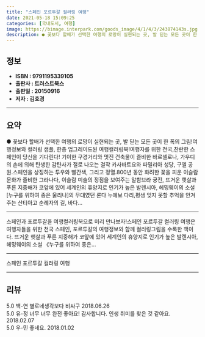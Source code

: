 ```yaml
---
title: "스페인 포르투갈 컬러링 여행"
date: 2021-05-18 15:09:25
categories: [국내도서, 여행]
image: https://bimage.interpark.com/goods_image/4/1/4/3/243874143s.jpg
description: ● 꽃보다 할배가 선택한 여행의 로망이 실현되는 곳, 발 딛는 모든 곳이 한 폭의 그림!여행정보와 컬러링 샘플, 한층 업그레이드된 여행컬러링북!여행자를 위한 천국,찬란한 스페인이 당신을 기다린다! 기이한 구경거리와 멋진 건축물이 즐비한 바르셀로나, 가우디의 손에 의해 탄생한 감탄사가
---
```


## **정보**

- **ISBN : 9791195339105**
- **출판사 : 트러스트북스**
- **출판일 : 20150916**
- **저자 : 김호경**

------



## **요약**

●  꽃보다 할배가 선택한 여행의 로망이 실현되는 곳, 발 딛는 모든 곳이 한 폭의 그림!여행정보와 컬러링 샘플, 한층 업그레이드된 여행컬러링북!여행자를 위한 천국,찬란한 스페인이 당신을 기다린다! 기이한 구경거리와 멋진 건축물이 즐비한 바르셀로나, 가우디의 손에 의해 탄생한 감탄사가 절로 나오는 걸작 카사바트요와 파밀리아 성당, 구엘 공원.스페인을 상징하는 투우와 빨간색, 그리고 정열.800년 동안 화려한 꽃을 피운 이슬람 문화가 즐비한 그라나다, 이슬람 미술의 정점을 보여주는 알함브라 궁전, 뜨거운 햇살과 푸른 지중해가 코앞에 있어 세계인의 휴양지로 인기가 높은 발렌시아, 헤밍웨이의 소설 [누구를 위하여 종은 울리나]의 무대였던 론다 누에보 다리,평생 잊지 못할 추억을 안겨주는 산티아고 순례자의 길, 바다...

------

스페인과 포르투갈을 여행컬러링북으로 미리 만나보자!스페인 포르투갈 컬러링 여행은 여행자들을 위한 천국 스페인, 포르투갈의 여행정보와 함께 컬러링그림을 수록한 책이다. 뜨거운 햇살과 푸른 지중해가 코앞에 있어 세계인의 휴양지로 인기가 높은 발렌시아, 헤밍웨이의 소설 《누구를 위하여 종은... 

------


스페인 포르투갈 컬러링 여행 

------


## **리뷰** 

5.0 백-연 별로네생각보다 비싸구 2018.06.26 <br/>5.0 유-정 너무 너무 완전 좋아요! 감사합니다.
인생 취미를 찾은 것 같아요. 2018.02.07 <br/>5.0 우-민 좋네요. 2018.01.02 <br/>